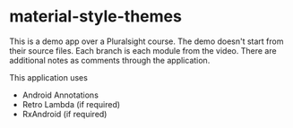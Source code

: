 # material-style-themes
This is a demo app over a Pluralsight course. The demo doesn't start from their source files.
Each branch is each module from the video. There are additional notes as comments through the application.

This application uses
* Android Annotations
* Retro Lambda (if required)
* RxAndroid (if required)
